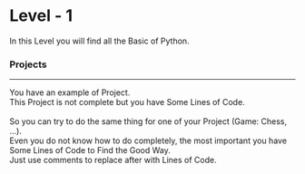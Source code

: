 # Level - 1

In this Level you will find all the Basic of Python.

### Projects
---
You have an example of Project.
<br>
This Project is not complete but you have Some Lines of Code.
<br>
<br>
So you can try to do the same thing for one of your Project (Game: Chess, ...).
<br>
Even you do not know how to do completely, the most important you have Some Lines of Code to Find the Good Way. 
<br>
Just use comments to replace after with Lines of Code. 